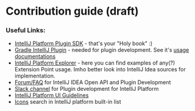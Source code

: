 # Contribution guide (draft)

### Useful Links:
- [IntelliJ Platform Plugin SDK](https://plugins.jetbrains.com/docs/intellij) - that's your "Holy book" :)
- [Gradle IntelliJ Plugin](https://github.com/JetBrains/gradle-intellij-plugin) - needed for plugin development. See it's
[usage documentations](https://plugins.jetbrains.com/docs/intellij/tools-gradle-intellij-plugin.html)
- [IntelliJ Platform Explorer](https://plugins.jetbrains.com/intellij-platform-explorer) - here you can find examples of any(?) Extension Point usage.
Imho better look into IntelliJ Idea sources for implementation.
- [Forum/FAQ](https://intellij-support.jetbrains.com/hc/en-us/community/topics/200366979-IntelliJ-IDEA-Open-API-and-Plugin-Development)  for IntelliJ IDEA Open API and Plugin Development
- [Slack channel](https://jetbrains-platform.slack.com/archives/C5U8BM1MK) for Plugin development for IntelliJ Platform
- [IntelliJ Platform UI Guidelines](https://jetbrains.github.io/ui/)
- [Icons](https://jetbrains.github.io/ui/resources/icons_list/) search in IntelliJ platform built-in list
